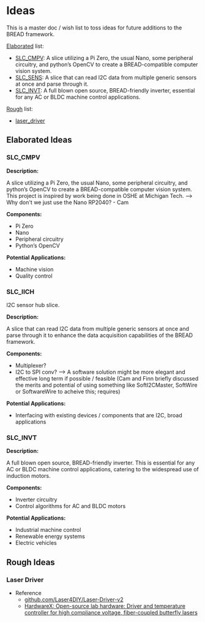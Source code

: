 # Ideas

This is a master doc / wish list to toss ideas for future additions to the BREAD framework.

[Elaborated](#elaborated-ideas) list:

- [SLC_CMPV](#slc_cmpv): A slice utilizing a Pi Zero, the usual Nano, some peripheral circuitry, and python’s OpenCV to create a BREAD-compatible computer vision system.
- [SLC_SENS](#slc_iich): A slice that can read I2C data from multiple generic sensors at once and parse through it.
- [SLC_INVT](#slc_invt): A full blown open source, BREAD-friendly inverter, essential for any AC or BLDC machine control applications.

[Rough](#rough-ideas) list:

- [laser_driver](#laser-driver)

## Elaborated Ideas

### SLC_CMPV

**Description:**

A slice utilizing a Pi Zero, the usual Nano, some peripheral circuitry, and python’s OpenCV to create a BREAD-compatible computer vision system. This project is inspired by work being done in OSHE at Michigan Tech.
--> Why don't we just use the Nano RP2040? - Cam

**Components:**

- Pi Zero
- Nano
- Peripheral circuitry
- Python’s OpenCV

**Potential Applications:**

- Machine vision
- Quality control

### SLC_IICH

I2C sensor hub slice.

**Description:**

A slice that can read I2C data from multiple generic sensors at once and parse through it to enhance the data acquisition capabilities of the BREAD framework.

**Components:**

- Multiplexer?
- I2C to SPI conv?
  --> A software solution might be more elegant and effective long term if possible / feasible (Cam and Finn briefly discussed the merits and potential of using something like SoftI2CMaster, SoftWire or SoftwareWire to acheive this; requires)

**Potential Applications:**

- Interfacing with existing devices / components that are I2C, broad applications

### SLC_INVT

**Description:**

A full blown open source, BREAD-friendly inverter. This is essential for any AC or BLDC machine control applications, catering to the widespread use of induction motors.

**Components:**

- Inverter circuitry
- Control algorithms for AC and BLDC motors

**Potential Applications:**

- Industrial machine control
- Renewable energy systems
- Electric vehicles

## Rough Ideas

### Laser Driver

- Reference
  - [github.com/Laser4DIY/Laser-Driver-v2](https://github.com/Laser4DIY/Laser-Driver-v2)
  - [HardwareX: Open-source lab hardware: Driver and temperature controller for high compliance voltage, fiber-coupled butterfly lasers](https://doi.org/10.1016/j.ohx.2021.e00240)
